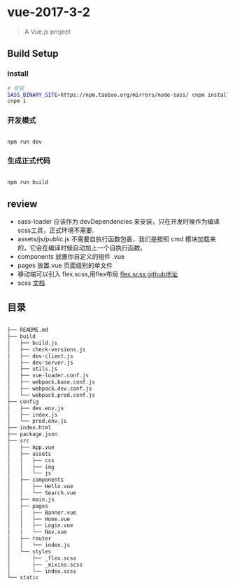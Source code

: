 # vue-2017-3-2

> A Vue.js project

## Build Setup

### install

```bash
# 安装
SASS_BINARY_SITE=https://npm.taobao.org/mirrors/node-sass/ cnpm install node-sass
cnpm i

```

### 开发模式

```bash

npm run dev

```

### 生成正式代码

```bash

npm run build

```


## review

- sass-loader 应该作为 devDependencies 来安装，只在开发时候作为编译scss工具，正式环境不需要.
- assets/js/public.js 不需要自执行函数包裹，我们是按照 cmd 模块加载来的，它会在编译时候自动加上一个自执行函数。
- components 放置你自定义的组件 .vue
- pages 放置.vue 页面级别的单文件
- 移动端可以引入 flex.scss,用flex布局 [flex.scss github地址](https://github.com/mastastealth/sass-flex-mixin/blob/master/_flex.scss)
- scss [文档](http://sass-lang.com/guide)
<!--- assets 应该是主要放置 全局-->


## 目录

```bash

├── README.md
├── build
│   ├── build.js
│   ├── check-versions.js
│   ├── dev-client.js
│   ├── dev-server.js
│   ├── utils.js
│   ├── vue-loader.conf.js
│   ├── webpack.base.conf.js
│   ├── webpack.dev.conf.js
│   └── webpack.prod.conf.js
├── config
│   ├── dev.env.js
│   ├── index.js
│   └── prod.env.js
├── index.html
├── package.json
├── src
│   ├── App.vue
│   ├── assets
│   │   ├── css
│   │   ├── img
│   │   └── js
│   ├── components
│   │   ├── Hello.vue
│   │   └── Search.vue
│   ├── main.js
│   ├── pages
│   │   ├── Banner.vue
│   │   ├── Home.vue
│   │   ├── Login.vue
│   │   └── Nav.vue
│   ├── router
│   │   └── index.js
│   └── styles
│       ├── _flex.scss
│       ├── _mixins.scss
│       └── index.scss
└── static

```

